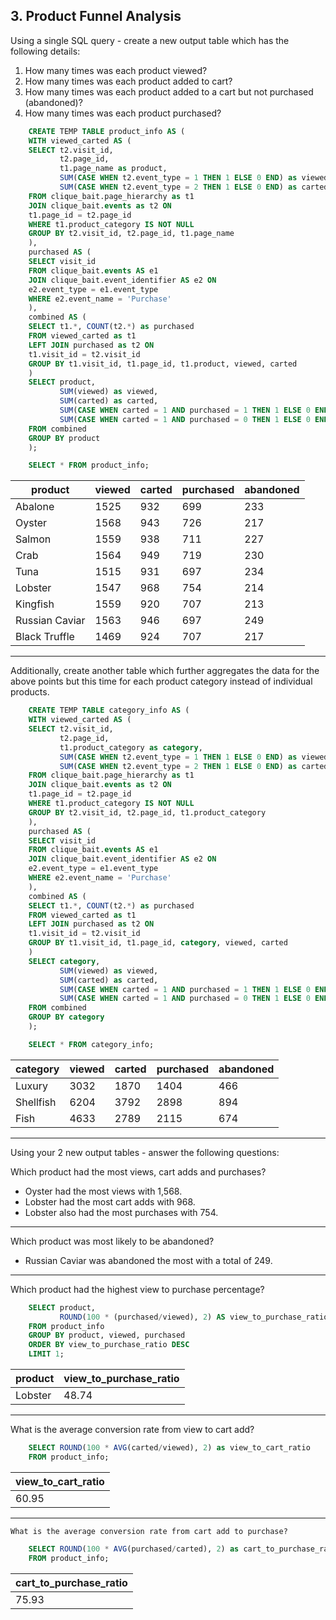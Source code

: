 ## 3. Product Funnel Analysis

Using a single SQL query - create a new output table which has the following details:

1) How many times was each product viewed?
2) How many times was each product added to cart?
3) How many times was each product added to a cart but not purchased (abandoned)?
4) How many times was each product purchased?

```sql
    CREATE TEMP TABLE product_info AS (
    WITH viewed_carted AS (
    SELECT t2.visit_id,
    	   t2.page_id,
    	   t1.page_name as product,
           SUM(CASE WHEN t2.event_type = 1 THEN 1 ELSE 0 END) as viewed,
           SUM(CASE WHEN t2.event_type = 2 THEN 1 ELSE 0 END) as carted
    FROM clique_bait.page_hierarchy as t1
    JOIN clique_bait.events as t2 ON
    t1.page_id = t2.page_id
    WHERE t1.product_category IS NOT NULL
    GROUP BY t2.visit_id, t2.page_id, t1.page_name
    ),
    purchased AS (
    SELECT visit_id
    FROM clique_bait.events AS e1
    JOIN clique_bait.event_identifier AS e2 ON 
    e2.event_type = e1.event_type
    WHERE e2.event_name = 'Purchase'
    ),
    combined AS (
    SELECT t1.*, COUNT(t2.*) as purchased
    FROM viewed_carted as t1
    LEFT JOIN purchased as t2 ON
    t1.visit_id = t2.visit_id
    GROUP BY t1.visit_id, t1.page_id, t1.product, viewed, carted
    )
    SELECT product,
    	   SUM(viewed) as viewed,
           SUM(carted) as carted,
           SUM(CASE WHEN carted = 1 AND purchased = 1 THEN 1 ELSE 0 END) AS purchased,
           SUM(CASE WHEN carted = 1 AND purchased = 0 THEN 1 ELSE 0 END) AS abandoned
    FROM combined
    GROUP BY product
    );
```
```sql
    SELECT * FROM product_info;
```
| product        | viewed | carted | purchased | abandoned |
| -------------- | ------ | ------ | --------- | --------- |
| Abalone        | 1525   | 932    | 699       | 233       |
| Oyster         | 1568   | 943    | 726       | 217       |
| Salmon         | 1559   | 938    | 711       | 227       |
| Crab           | 1564   | 949    | 719       | 230       |
| Tuna           | 1515   | 931    | 697       | 234       |
| Lobster        | 1547   | 968    | 754       | 214       |
| Kingfish       | 1559   | 920    | 707       | 213       |
| Russian Caviar | 1563   | 946    | 697       | 249       |
| Black Truffle  | 1469   | 924    | 707       | 217       |

---
Additionally, create another table which further aggregates the data for the above points but this time for each product category instead of individual products.
```sql
    CREATE TEMP TABLE category_info AS (
    WITH viewed_carted AS (
    SELECT t2.visit_id,
    	   t2.page_id,
    	   t1.product_category as category,
           SUM(CASE WHEN t2.event_type = 1 THEN 1 ELSE 0 END) as viewed,
           SUM(CASE WHEN t2.event_type = 2 THEN 1 ELSE 0 END) as carted
    FROM clique_bait.page_hierarchy as t1
    JOIN clique_bait.events as t2 ON
    t1.page_id = t2.page_id
    WHERE t1.product_category IS NOT NULL
    GROUP BY t2.visit_id, t2.page_id, t1.product_category
    ),
    purchased AS (
    SELECT visit_id
    FROM clique_bait.events AS e1
    JOIN clique_bait.event_identifier AS e2 ON 
    e2.event_type = e1.event_type
    WHERE e2.event_name = 'Purchase'
    ),
    combined AS (
    SELECT t1.*, COUNT(t2.*) as purchased
    FROM viewed_carted as t1
    LEFT JOIN purchased as t2 ON
    t1.visit_id = t2.visit_id
    GROUP BY t1.visit_id, t1.page_id, category, viewed, carted
    )
    SELECT category,
    	   SUM(viewed) as viewed,
           SUM(carted) as carted,
           SUM(CASE WHEN carted = 1 AND purchased = 1 THEN 1 ELSE 0 END) AS purchased,
           SUM(CASE WHEN carted = 1 AND purchased = 0 THEN 1 ELSE 0 END) AS abandoned
    FROM combined
    GROUP BY category
    );
```
```sql
    SELECT * FROM category_info;
```
| category  | viewed | carted | purchased | abandoned |
| --------- | ------ | ------ | --------- | --------- |
| Luxury    | 3032   | 1870   | 1404      | 466       |
| Shellfish | 6204   | 3792   | 2898      | 894       |
| Fish      | 4633   | 2789   | 2115      | 674       |

---
Using your 2 new output tables - answer the following questions:

Which product had the most views, cart adds and purchases?

* Oyster had the most views with 1,568.
* Lobster had the most cart adds with 968.
* Lobster also had the most purchases with 754.
---
Which product was most likely to be abandoned?

* Russian Caviar was abandoned the most with a total of 249.
---
Which product had the highest view to purchase percentage?
```sql
    SELECT product,
    	   ROUND(100 * (purchased/viewed), 2) AS view_to_purchase_ratio
    FROM product_info
    GROUP BY product, viewed, purchased
    ORDER BY view_to_purchase_ratio DESC
    LIMIT 1;
```
| product | view_to_purchase_ratio |
| ------- | ---------------------- |
| Lobster | 48.74                  |

---
What is the average conversion rate from view to cart add?
```sql
    SELECT ROUND(100 * AVG(carted/viewed), 2) as view_to_cart_ratio
    FROM product_info;
```
| view_to_cart_ratio |
| ------------------ |
| 60.95              |

---
`What is the average conversion rate from cart add to purchase?`
```sql
    SELECT ROUND(100 * AVG(purchased/carted), 2) as cart_to_purchase_ratio
    FROM product_info;
```
| cart_to_purchase_ratio |
| ---------------------- |
| 75.93                  |
